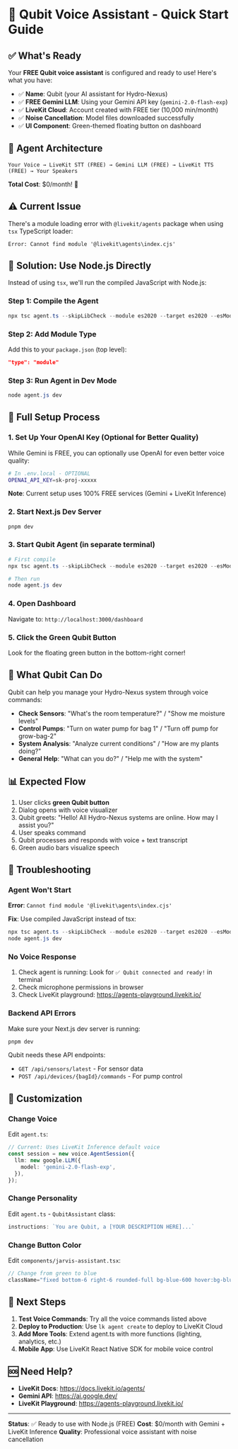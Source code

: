 # 🤖 Qubit Voice Assistant - Quick Start Guide

## ✅ What's Ready

Your **FREE Qubit voice assistant** is configured and ready to use! Here's what you have:

- ✅ **Name**: Qubit (your AI assistant for Hydro-Nexus)
- ✅ **FREE Gemini LLM**: Using your Gemini API key (`gemini-2.0-flash-exp`)
- ✅ **LiveKit Cloud**: Account created with FREE tier (10,000 min/month)
- ✅ **Noise Cancellation**: Model files downloaded successfully
- ✅ **UI Component**: Green-themed floating button on dashboard

## 🎯 Agent Architecture

```
Your Voice → LiveKit STT (FREE) → Gemini LLM (FREE) → LiveKit TTS (FREE) → Your Speakers
```

**Total Cost**: $0/month! 🎉

## ⚠️ Current Issue

There's a module loading error with `@livekit/agents` package when using `tsx` TypeScript loader:

```
Error: Cannot find module '@livekit\agents\index.cjs'
```

## 🔧 Solution: Use Node.js Directly

Instead of using `tsx`, we'll run the compiled JavaScript with Node.js:

### Step 1: Compile the Agent

```powershell
npx tsc agent.ts --skipLibCheck --module es2020 --target es2020 --esModuleInterop --moduleResolution node
```

### Step 2: Add Module Type

Add this to your `package.json` (top level):

```json
"type": "module"
```

### Step 3: Run Agent in Dev Mode

```powershell
node agent.js dev
```

## 🚀 Full Setup Process

### 1. Set Up Your OpenAI Key (Optional for Better Quality)

While Gemini is FREE, you can optionally use OpenAI for even better voice quality:

```bash
# In .env.local - OPTIONAL
OPENAI_API_KEY=sk-proj-xxxxx
```

**Note**: Current setup uses 100% FREE services (Gemini + LiveKit Inference)

### 2. Start Next.js Dev Server

```powershell
pnpm dev
```

### 3. Start Qubit Agent (in separate terminal)

```powershell
# First compile
npx tsc agent.ts --skipLibCheck --module es2020 --target es2020 --esModuleInterop --moduleResolution node

# Then run
node agent.js dev
```

### 4. Open Dashboard

Navigate to: `http://localhost:3000/dashboard`

### 5. Click the Green Qubit Button

Look for the floating green button in the bottom-right corner!

## 🎤 What Qubit Can Do

Qubit can help you manage your Hydro-Nexus system through voice commands:

- **Check Sensors**: "What's the room temperature?" / "Show me moisture levels"
- **Control Pumps**: "Turn on water pump for bag 1" / "Turn off pump for grow-bag-2"
- **System Analysis**: "Analyze current conditions" / "How are my plants doing?"
- **General Help**: "What can you do?" / "Help me with the system"

## 📊 Expected Flow

1. User clicks **green Qubit button**
2. Dialog opens with voice visualizer
3. Qubit greets: "Hello! All Hydro-Nexus systems are online. How may I assist you?"
4. User speaks command
5. Qubit processes and responds with voice + text transcript
6. Green audio bars visualize speech

## 🐛 Troubleshooting

### Agent Won't Start

**Error**: `Cannot find module '@livekit\agents\index.cjs'`

**Fix**: Use compiled JavaScript instead of tsx:
```powershell
npx tsc agent.ts --skipLibCheck --module es2020 --target es2020 --esModuleInterop --moduleResolution node
node agent.js dev
```

### No Voice Response

1. Check agent is running: Look for `✅ Qubit connected and ready!` in terminal
2. Check microphone permissions in browser
3. Check LiveKit playground: https://agents-playground.livekit.io/

### Backend API Errors

Make sure your Next.js dev server is running:
```powershell
pnpm dev
```

Qubit needs these API endpoints:
- `GET /api/sensors/latest` - For sensor data
- `POST /api/devices/{bagId}/commands` - For pump control

## 🎨 Customization

### Change Voice

Edit `agent.ts`:
```typescript
// Current: Uses LiveKit Inference default voice
const session = new voice.AgentSession({
  llm: new google.LLM({
    model: 'gemini-2.0-flash-exp',
  }),
});
```

### Change Personality

Edit `agent.ts` - `QubitAssistant` class:
```typescript
instructions: `You are Qubit, a [YOUR DESCRIPTION HERE]...`
```

### Change Button Color

Edit `components/jarvis-assistant.tsx`:
```typescript
// Change from green to blue
className="fixed bottom-6 right-6 rounded-full bg-blue-600 hover:bg-blue-700..."
```

## 📝 Next Steps

1. **Test Voice Commands**: Try all the voice commands listed above
2. **Deploy to Production**: Use `lk agent create` to deploy to LiveKit Cloud
3. **Add More Tools**: Extend agent.ts with more functions (lighting, analytics, etc.)
4. **Mobile App**: Use LiveKit React Native SDK for mobile voice control

## 🆘 Need Help?

- **LiveKit Docs**: https://docs.livekit.io/agents/
- **Gemini API**: https://ai.google.dev/
- **LiveKit Playground**: https://agents-playground.livekit.io/

---

**Status**: ✅ Ready to use with Node.js (FREE)
**Cost**: $0/month with Gemini + LiveKit Inference
**Quality**: Professional voice assistant with noise cancellation

